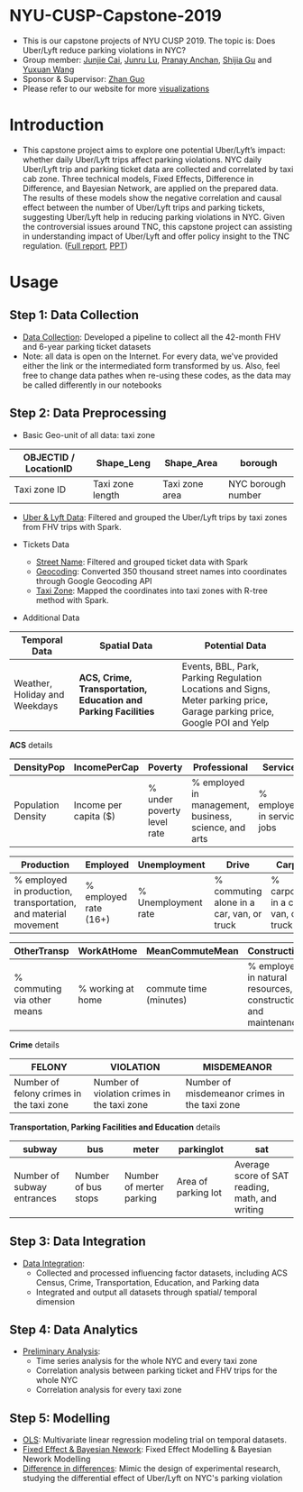 # NYU-CUSP-Capstone-2019
- This is our capstone projects of NYU CUSP 2019. The topic is: Does Uber/Lyft reduce parking violations in NYC?
- Group member: [Junjie Cai](https://github.com/JunjieTsai), [Junru Lu](https://github.com/LuJunru), [Pranay Anchan](https://github.com/pranay-anchan), [Shijia Gu](https://github.com/sg5718) and [Yuxuan Wang](https://github.com/jasonwang1031)
- Sponsor & Supervisor: [Zhan Guo](https://wagner.nyu.edu/community/faculty/zhan-guo)
- Please refer to our website for more [visualizations](http://uberlyftparkingviolation.github.io/)

# Introduction
- This capstone project aims to explore one potential Uber/Lyft’s impact: whether daily Uber/Lyft trips affect parking violations. NYC daily Uber/Lyft trip and parking ticket data are collected and correlated by taxi cab zone. Three technical models, Fixed Effects, Difference in Difference, and Bayesian Network, are applied on the prepared data. The results of these models show the negative correlation and causal effect between the number of Uber/Lyft trips and parking tickets, suggesting Uber/Lyft help in reducing parking violations in NYC. Given the controversial issues around TNC, this capstone project can assisting in understanding impact of Uber/Lyft and offer policy insight to the TNC regulation. ([Full report](https://github.com/uberlyftparkingviolation/NYU-CUSP-Capstone-2019/blob/master/Capstone_Final_Report.pdf), [PPT](https://github.com/uberlyftparkingviolation/NYU-CUSP-Capstone-2019/blob/master/Capstone_Final_PPT.pptx))

# Usage
## Step 1: Data Collection
- [Data Collection](https://github.com/uberlyftparkingviolation/NYU-CUSP-Capstone-2019/blob/master/ETL1_Data_Collection.ipynb): Developed a pipeline to collect all the 42-month FHV and 6-year parking ticket datasets
- Note: all data is open on the Internet. For every data, we've provided either the link or the intermediated form transformed by us. Also, feel free to change data pathes when re-using these codes, as the data may be called differently in our notebooks
## Step 2: Data Preprocessing
- Basic Geo-unit of all data: taxi zone

| OBJECTID / LocationID | Shape_Leng | Shape_Area | borough |
| ------ | ------ | ------ | ------ |
| Taxi zone ID | Taxi zone length | Taxi zone area | NYC borough number |

- [Uber & Lyft Data](https://github.com/uberlyftparkingviolation/NYU-CUSP-Capstone-2019/blob/master/ETL2_FHV_UberLyft.ipynb): Filtered and grouped the Uber/Lyft trips by taxi zones from FHV trips with Spark.
- Tickets Data
  - [Street Name](https://github.com/uberlyftparkingviolation/NYU-CUSP-Capstone-2019/blob/master/ETL3_Tickets1_StreetName.ipynb): Filtered and grouped ticket data with Spark
  - [Geocoding](https://github.com/uberlyftparkingviolation/NYU-CUSP-Capstone-2019/blob/master/ETL3_Tickets2_Geocoding.ipynb): Converted 350 thousand street names into coordinates through Google Geocoding API
  - [Taxi Zone](https://github.com/uberlyftparkingviolation/NYU-CUSP-Capstone-2019/blob/master/ETL3_Tickets3_TaxiZone.ipynb): Mapped the coordinates into taxi zones with R-tree method with Spark.

- Additional Data

| Temporal Data | Spatial Data | Potential Data |
| ------- | ------ | ------ |
| Weather, Holiday and Weekdays | **ACS, Crime, Transportation, Education and Parking Facilities** | Events, BBL, Park, Parking Regulation Locations and Signs, Meter parking price, Garage parking price, Google POI and Yelp |

**ACS** details

| DensityPop | IncomePerCap | Poverty | Professional | Service | Office |
| ---------- | ------------ | ------- | ------------ | ------- | ------ |
| Population Density | Income per capita ($) | % under poverty level rate | % employed in management, business, science, and arts | % employed in service jobs | % employed in sales and office jobs |

| Production | Employed | Unemployment | Drive | Carpool | Transit | Walk |
| ---------- | -------- | ------------ | ----- | ------- | ------- | ---- |
| % employed in production, transportation, and material movement | % employed rate (16+) | % Unemployment rate | % commuting alone in a car, van, or truck | % carpooling in a car, van, or truck | % commuting on public transportation | % walking to work |

| OtherTransp | WorkAtHome | MeanCommuteMean | Construction |
| ----------- | ---------- | --------------- | ------------ |
| % commuting via other means | % working at home | commute time (minutes) | % employed in natural resources, construction, and maintenance |

**Crime** details

| FELONY | VIOLATION | MISDEMEANOR |
| ------- | ------ | ------ |
| Number of felony crimes in the taxi zone | Number of violation crimes in the taxi zone | Number of misdemeanor crimes in the taxi zone |

**Transportation, Parking Facilities and Education** details

| subway | bus | meter | parkinglot | sat |
| ------- | ------ | ------ | ------ | ------ |
| Number of subway entrances | Number of bus stops | Number of merter parking | Area of parking lot| Average score of SAT reading, math, and writing |

## Step 3: Data Integration
- [Data Integration](https://github.com/uberlyftparkingviolation/NYU-CUSP-Capstone-2019/blob/master/ETL4_Data_Integrating.ipynb):
  - Collected and processed influencing factor datasets, including ACS Census, Crime, Transportation, Education, and Parking data
  - Integrated and output all datasets through spatial/ temporal dimension
## Step 4: Data Analytics
- [Preliminary Analysis](https://github.com/uberlyftparkingviolation/NYU-CUSP-Capstone-2019/blob/master/Preliminary%20Analysis.ipynb):
  - Time series analysis for the whole NYC and every taxi zone
  - Correlation analysis between parking ticket and FHV trips for the whole NYC
  - Correlation analysis for every taxi zone
## Step 5: Modelling
- [OLS](https://github.com/uberlyftparkingviolation/NYU-CUSP-Capstone-2019/blob/master/Modeling1_OLS.ipynb): Multivariate linear regression modeling trial on temporal datasets.
- [Fixed Effect & Bayesian Nework](https://github.com/uberlyftparkingviolation/NYU-CUSP-Capstone-2019/blob/master/Modelling2_FEM_BN.ipynb): Fixed Effect Modelling & Bayesian Nework Modelling
- [Difference in differences](https://github.com/uberlyftparkingviolation/NYU-CUSP-Capstone-2019/blob/master/Modelling3_DID.ipynb): Mimic the design of experimental research, studying the differential effect of Uber/Lyft on NYC's parking violation
